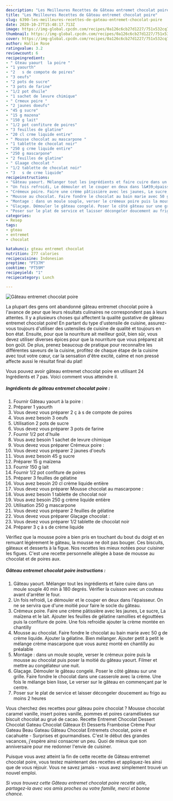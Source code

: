 ```yaml
---
description: "Les Meilleures Recettes de Gâteau entremet chocolat poire"
title: "Les Meilleures Recettes de Gâteau entremet chocolat poire"
slug: 6390-les-meilleures-recettes-de-gateau-entremet-chocolat-poire
date: 2020-10-27T15:48:17.713Z
image: https://img-global.cpcdn.com/recipes/0a126c6cb27d1227/751x532cq70/gateau-entremet-chocolat-poire-photo-principale-de-la-recette.jpg
thumbnail: https://img-global.cpcdn.com/recipes/0a126c6cb27d1227/751x532cq70/gateau-entremet-chocolat-poire-photo-principale-de-la-recette.jpg
cover: https://img-global.cpcdn.com/recipes/0a126c6cb27d1227/751x532cq70/gateau-entremet-chocolat-poire-photo-principale-de-la-recette.jpg
author: Hallie Rose
ratingvalue: 3.2
reviewcount: 6
recipeingredient:
- " Gteau yaourt  la poire "
- "1 yaourth"
- "2   s de compote de poires"
- "3 oeufs"
- "2 pots de sucre"
- "3 pots de farine"
- "1/2 pot dhuile"
- "1 sachet de levure chimique"
- " Crmeux poire "
- "2 jaunes doeufs"
- "45 g sucre"
- "15 g mazena"
- "150 g lait"
- "1/2 pot confiture de poires"
- "3 feuilles de glatine"
- "20 cl crme liquide entire"
- " Mousse chocolat au mascarpone "
- "1 tablette de chocolat noir"
- "250 g crme liquide entire"
- "250 g mascarpone"
- "2 feuilles de glatine"
- " Glaage chocolat "
- "1/2 tablette de chocolat noir"
- "3   s de crme liquide"
recipeinstructions:
- "Gâteau yaourt. Mélanger tout les ingrédients et faire cuire dans un moule souple 40 min à 180 degrés. Vérifier la cuisson avec un couteau avant d&#39;arrêter le four."
- "Un fois refroidi, Le démouler et le couper en deux dans l&#39;épaisseur. On ne se servira que d&#39;une moitié pour faire le socle du gâteau."
- "Crémeux poire. Faire une crème pâtissière avec les jaunes, Le sucre, La maïzena et le lait. Ajouter les feuilles de gélatine ramollies et égouttées puis la confiture de poire. Une fois refroidie ajouter la crème montée en chantilly"
- "Mousse au chocolat. Faire fondre le chocolat au bain marie avec 50 g de crème liquide. Ajouter la gélatine. Bien mélanger. Ajouter petit à petit le mélange crème mascarpone que vous aurez monté en chantilly au préalable"
- "Montage : dans un moule souple, verser le crémeux poire puis la mousse au chocolat puis poser la moitié du gâteau yaourt. Filmer et mettre au congélateur une nuit."
- "Glaçage. Démouler le gâteau congelé. Poser le côté gâteau sur une grille. Faire fondre le chocolat dans une casserole avec la crème. Une fois le mélange bien lisse, Le verser sur le gâteau en commençant par le centre."
- "Poser sur le plat de service et laisser décongeler doucement au frigo au moins 2 heures"
categories:
- Resep
tags:
- gteau
- entremet
- chocolat

katakunci: gteau entremet chocolat 
nutrition: 277 calories
recipecuisine: Indonesian
preptime: "PT37M"
cooktime: "PT59M"
recipeyield: "1"
recipecategory: Lunch

---
```



![Gâteau entremet chocolat poire](https://img-global.cpcdn.com/recipes/0a126c6cb27d1227/751x532cq70/gateau-entremet-chocolat-poire-photo-principale-de-la-recette.jpg)

La plupart des gens ont abandonné gâteau entremet chocolat poire à l'avance de peur que leurs résultats culinaires ne correspondent pas à leurs attentes. Il y a plusieurs choses qui affectent la qualité gustative de gâteau entremet chocolat poire! En partant du type d'ustensile de cuisine, assurez-vous toujours d'utiliser des ustensiles de cuisine de qualité et toujours en bon état. Ensuite, pour que la nourriture ait meilleur goût, bien sûr, vous devez utiliser diverses épices pour que la nourriture que vous préparez ait bon goût. De plus, prenez beaucoup de pratique pour reconnaître les différentes saveurs de la cuisine, profitez de chaque étape de la cuisine avec tout votre cœur, car la sensation d'être excité, calme et non pressé affecte aussi le résultat final du plat!

<!--inarticleads1-->

Vous pouvez avoir gâteau entremet chocolat poire en utilisant 24 Ingrédients et 7 pas. Voici comment vous atteindre il.

##### Ingrédients de gâteau entremet chocolat poire :

1. Fournir  Gâteau yaourt à la poire :
1. Préparer 1 yaourth
1. Vous devez vous préparer 2 ç à s de compote de poires
1. Vous avez besoin 3 oeufs
1. Utilisation 2 pots de sucre
1. Vous devez vous préparer 3 pots de farine
1. Fournir 1/2 pot d&#39;huile
1. Vous avez besoin 1 sachet de levure chimique
1. Vous devez vous préparer  Crémeux poire :
1. Vous devez vous préparer 2 jaunes d&#39;oeufs
1. Vous avez besoin 45 g sucre
1. Préparer 15 g maïzena
1. Fournir 150 g lait
1. Fournir 1/2 pot confiture de poires
1. Préparer 3 feuilles de gélatine
1. Vous avez besoin 20 cl crème liquide entière
1. Vous devez vous préparer  Mousse chocolat au mascarpone :
1. Vous avez besoin 1 tablette de chocolat noir
1. Vous avez besoin 250 g crème liquide entière
1. Utilisation 250 g mascarpone
1. Vous devez vous préparer 2 feuilles de gélatine
1. Vous devez vous préparer  Glaçage chocolat :
1. Vous devez vous préparer 1/2 tablette de chocolat noir
1. Préparer 3 ç à s de crème liquide


Vérifiez que la mousse poire a bien pris en touchant du bout du doigt et en remuant légèrement le gâteau, la mousse ne doit pas bouger. Ces biscuits, gâteaux et desserts à la figue. Nos recettes les mieux notées pour cuisiner les figues. C&#39;est une recette personnelle allégée à base de mousse au chocolat et de poires aux. 

<!--inarticleads2-->

##### Gâteau entremet chocolat poire instructions :

1. Gâteau yaourt. Mélanger tout les ingrédients et faire cuire dans un moule souple 40 min à 180 degrés. Vérifier la cuisson avec un couteau avant d&#39;arrêter le four.
1. Un fois refroidi, Le démouler et le couper en deux dans l&#39;épaisseur. On ne se servira que d&#39;une moitié pour faire le socle du gâteau.
1. Crémeux poire. Faire une crème pâtissière avec les jaunes, Le sucre, La maïzena et le lait. Ajouter les feuilles de gélatine ramollies et égouttées puis la confiture de poire. Une fois refroidie ajouter la crème montée en chantilly
1. Mousse au chocolat. Faire fondre le chocolat au bain marie avec 50 g de crème liquide. Ajouter la gélatine. Bien mélanger. Ajouter petit à petit le mélange crème mascarpone que vous aurez monté en chantilly au préalable
1. Montage : dans un moule souple, verser le crémeux poire puis la mousse au chocolat puis poser la moitié du gâteau yaourt. Filmer et mettre au congélateur une nuit.
1. Glaçage. Démouler le gâteau congelé. Poser le côté gâteau sur une grille. Faire fondre le chocolat dans une casserole avec la crème. Une fois le mélange bien lisse, Le verser sur le gâteau en commençant par le centre.
1. Poser sur le plat de service et laisser décongeler doucement au frigo au moins 2 heures


Vous cherchez des recettes pour gâteau poire chocolat ? Mousse chocolat caramel vanille, insert poires vanille, pommes et poires caramélisées sur biscuit chocolat au grué de cacao. Recette Entremet Chocolat Dessert Chocolat Gateau Chocolat Gâteaux Et Desserts Framboise Crème Pour Gateau Beau Gateau Gâteau Chocolat Entremets chocolat, poire et cacahuète - Surprises et gourmandises. C&#39;est le début des grandes vacances, j&#39;espère ainsi consacrer un peu. Quoi de mieux que son anniversaire pour me redonner l&#39;envie de cuisiner. 

<!--inarticleads1-->

<p>
Puisque vous avez atteint la fin de cette recette de Gâteau entremet chocolat poire, vous testez maintenant des recettes et appliquez-les ainsi que de vous réjouir. Vous ne savez jamais - vous avez simplement trouvé un nouvel emploi.
</p>

<p>
<i>Si vous trouvez cette Gâteau entremet chocolat poire recette utile, partagez-la avec vos amis proches ou votre famille, merci et bonne chance.</i>
</p>
